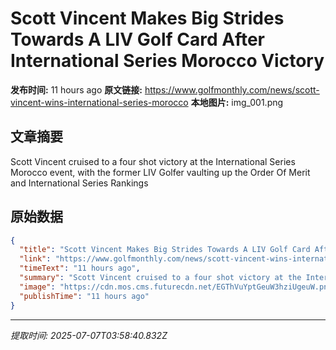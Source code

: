 # Scott Vincent Makes Big Strides Towards A LIV Golf Card After International Series Morocco Victory

**发布时间:** 11 hours ago
**原文链接:** https://www.golfmonthly.com/news/scott-vincent-wins-international-series-morocco
**本地图片:** img_001.png

## 文章摘要

Scott Vincent cruised to a four shot victory at the International Series Morocco event, with the former LIV Golfer vaulting up the Order Of Merit and International Series Rankings

## 原始数据

```json
{
  "title": "Scott Vincent Makes Big Strides Towards A LIV Golf Card After International Series Morocco Victory",
  "link": "https://www.golfmonthly.com/news/scott-vincent-wins-international-series-morocco",
  "timeText": "11 hours ago",
  "summary": "Scott Vincent cruised to a four shot victory at the International Series Morocco event, with the former LIV Golfer vaulting up the Order Of Merit and International Series Rankings",
  "image": "https://cdn.mos.cms.futurecdn.net/EGThVuYptGeuW3hziUgeuW.png",
  "publishTime": "11 hours ago"
}
```

---
*提取时间: 2025-07-07T03:58:40.832Z*
